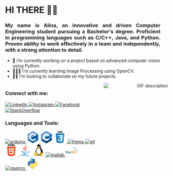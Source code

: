 <!DOCTYPE html>
<html lang="en">
<head>
    <meta charset="UTF-8">
    <meta name="viewport" content="width=device-width, initial-scale=1.0">
    <title>Text and GIF Layout</title>
</head>
<body>
    <h1 align="justify">HI THERE ✌🏻</h1>

    
  <h3 align="justify">
        My name is Alina, an innovative and driven Computer Engineering student pursuing a Bachelor's degree. Proficient in programming languages such as C/C++, Java, and Python. Proven ability to work effectively in a team and independently, with a strong attention to detail.
    </h3>

  <ul>
        <li>👀 I’m currently working on a project based on advanced computer vision using Python.</li>
        <li>👩🏻‍💻 I’m currently learning Image Processing using OpenCV.</li>
        <li>🤝🏼 I’m looking to collaborate on my future projects.</li>
    </ul>

  <div style="display: flex; justify-content: space-between; align-items: flex-start;">

  <div style="flex: 1; padding-right: 20px; min-width: 300px;">
            <h3 align="left">Connect with me:</h3>
            <p align="left">
                <a href="https://www.linkedin.com/in/alina-macavei-54a7b5184/" target="blank">
                    <img align="center" src="https://raw.githubusercontent.com/rahuldkjain/github-profile-readme-generator/master/src/images/icons/Social/linked-in-alt.svg" alt="LinkedIn" height="30" width="40" />
                </a>
                <a href="https://www.instagram.com/alinus_03/" target="blank">
                    <img align="center" src="https://raw.githubusercontent.com/rahuldkjain/github-profile-readme-generator/master/src/images/icons/Social/instagram.svg" alt="Instagram" height="30" width="40" />
                </a>
                <a href="https://www.facebook.com/cosma.alina.16" target="blank">
                    <img align="center" src="https://raw.githubusercontent.com/rahuldkjain/github-profile-readme-generator/master/src/images/icons/Social/facebook.svg" alt="Facebook" height="30" width="40" />
                </a>
                <a href="https://stackoverflow.com/users/24866899/alina-macavei" target="blank">
                    <img align="center" src="https://raw.githubusercontent.com/rahuldkjain/github-profile-readme-generator/master/src/images/icons/Social/stack-overflow.svg" alt="StackOverflow" height="30" width="40" />
                </a>
            </p>

  <h3 style="text-align:left;">Languages and Tools:</h3>
            <p align="left">
                <a href="https://www.arduino.cc/" target="_blank" rel="noreferrer"> 
                    <img src="https://cdn.worldvectorlogo.com/logos/arduino-1.svg" alt="arduino" width="40" height="40"/> 
                </a>
                <a href="https://www.cprogramming.com/" target="_blank" rel="noreferrer"> 
                    <img src="https://raw.githubusercontent.com/devicons/devicon/master/icons/c/c-original.svg" alt="c" width="40" height="40"/> 
                </a>
                <a href="https://www.w3schools.com/cpp/" target="_blank" rel="noreferrer"> 
                    <img src="https://raw.githubusercontent.com/devicons/devicon/master/icons/cplusplus/cplusplus-original.svg" alt="cplusplus" width="40" height="40"/> 
                </a>
                <a href="https://www.w3schools.com/css/" target="_blank" rel="noreferrer"> 
                    <img src="https://raw.githubusercontent.com/devicons/devicon/master/icons/css3/css3-original-wordmark.svg" alt="css3" width="40" height="40"/> 
                </a>
                <a href="https://www.figma.com/" target="_blank" rel="noreferrer"> 
                    <img src="https://www.vectorlogo.zone/logos/figma/figma-icon.svg" alt="figma" width="40" height="40"/> 
                </a>
                <a href="https://git-scm.com/" target="_blank" rel="noreferrer"> 
                    <img src="https://www.vectorlogo.zone/logos/git-scm/git-scm-icon.svg" alt="git" width="40" height="40"/> 
                </a>
                <a href="https://www.w3.org/html/" target="_blank" rel="noreferrer"> 
                    <img src="https://raw.githubusercontent.com/devicons/devicon/master/icons/html5/html5-original-wordmark.svg" alt="html5" width="40" height="40"/> 
                </a>
                <a href="https://www.java.com" target="_blank" rel="noreferrer"> 
                    <img src="https://raw.githubusercontent.com/devicons/devicon/master/icons/java/java-original.svg" alt="java" width="40" height="40"/> 
                </a>
                <a href="https://www.linux.org/" target="_blank" rel="noreferrer"> 
                    <img src="https://raw.githubusercontent.com/devicons/devicon/master/icons/linux/linux-original.svg" alt="linux" width="40" height="40"/> 
                </a>
                <a href="https://www.mathworks.com/" target="_blank" rel="noreferrer"> 
                    <img src="https://upload.wikimedia.org/wikipedia/commons/2/21/Matlab_Logo.png" alt="matlab" width="40" height="40"/> 
                </a>
                <a href="https://www.mysql.com/" target="_blank" rel="noreferrer"> 
                    <img src="https://raw.githubusercontent.com/devicons/devicon/master/icons/mysql/mysql-original-wordmark.svg" alt="mysql" width="40" height="40"/> 
                </a>
                <a href="https://opencv.org/" target="_blank" rel="noreferrer"> 
                    <img src="https://www.vectorlogo.zone/logos/opencv/opencv-icon.svg" alt="opencv" width="40" height="40"/> 
                </a>
                <a href="https://www.python.org" target="_blank" rel="noreferrer"> 
                    <img src="https://raw.githubusercontent.com/devicons/devicon/master/icons/python/python-original.svg" alt="python" width="40" height="40"/> 
                </a>
            </p>
        </div>

  <div style="flex: 1; text-align: center;">
            <img src="https://i.giphy.com/media/v1.Y2lkPTc5MGI3NjExY3M3dnk2Mm9oN2t4cGd0aHYwdnNrNDRleTA1cWtsYzV1OWltZWE2MiZlcD12MV9pbnRlcm5hbF9naWZfYnlfaWQmY3Q9Zw/VTtANKl0beDFQRLDTh/giphy.gif" alt="GIF description" width="300" height="200" style="display: block; margin: 0 auto;">
        </div>

  </div>
</body>
</html>
